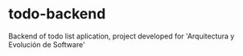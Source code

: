 # todo-backend
Backend of todo list aplication, project developed for 'Arquitectura y Evolución de Software'
